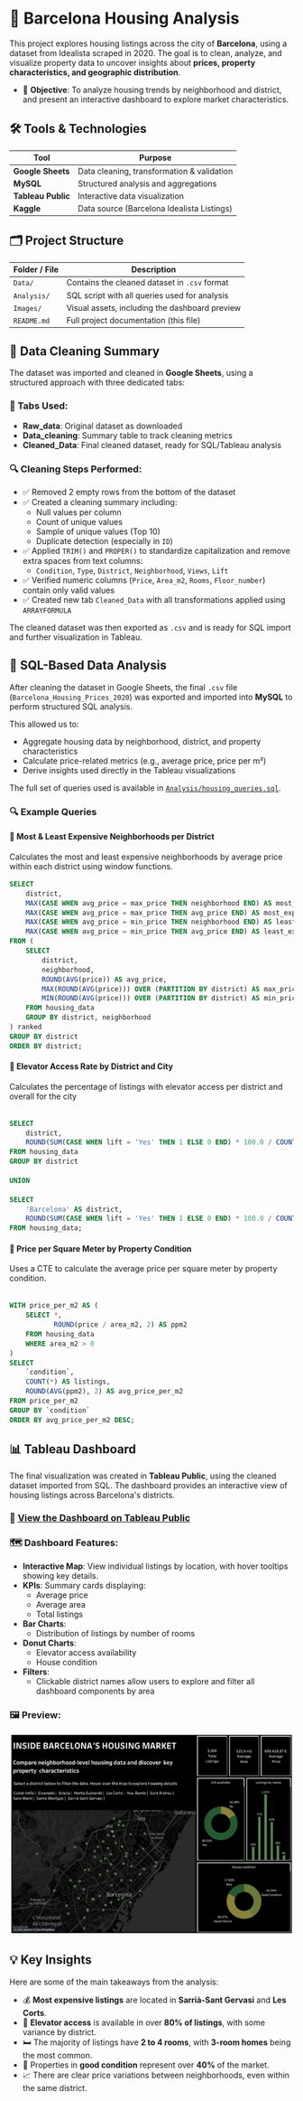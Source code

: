# 🏡 Barcelona Housing Analysis

This project explores housing listings across the city of **Barcelona**, using a dataset from Idealista scraped in 2020. The goal is to clean, analyze, and visualize property data to uncover insights about **prices, property characteristics, and geographic distribution**.

- 📍 **Objective**: To analyze housing trends by neighborhood and district, and present an interactive dashboard to explore market characteristics.

## 🛠 Tools & Technologies

| Tool             | Purpose                                      |
|------------------|----------------------------------------------|
| **Google Sheets** | Data cleaning, transformation & validation  |
| **MySQL**         | Structured analysis and aggregations         |
| **Tableau Public** | Interactive data visualization              |
| **Kaggle**        | Data source (Barcelona Idealista Listings)   |

## 🗂️ Project Structure

| Folder / File              | Description                                      |
|---------------------------|--------------------------------------------------|
| `Data/`                   | Contains the cleaned dataset in `.csv` format   |
| `Analysis/`               | SQL script with all queries used for analysis   |
| `Images/`                 | Visual assets, including the dashboard preview  |
| `README.md`               | Full project documentation (this file)          |

## 🧼 Data Cleaning Summary

The dataset was imported and cleaned in **Google Sheets**, using a structured approach with three dedicated tabs:

### 📄 Tabs Used:
- **Raw_data**: Original dataset as downloaded
- **Data_cleaning**: Summary table to track cleaning metrics
- **Cleaned_Data**: Final cleaned dataset, ready for SQL/Tableau analysis

### 🔍 Cleaning Steps Performed:
- ✅ Removed 2 empty rows from the bottom of the dataset
- ✅ Created a cleaning summary including:
  - Null values per column
  - Count of unique values
  - Sample of unique values (Top 10)
  - Duplicate detection (especially in `ID`)
- ✅ Applied `TRIM()` and `PROPER()` to standardize capitalization and remove extra spaces from text columns:
  - `Condition`, `Type`, `District`, `Neighborhood`, `Views`, `Lift`
- ✅ Verified numeric columns (`Price`, `Area_m2`, `Rooms`, `Floor_number`) contain only valid values
- ✅ Created new tab `Cleaned_Data` with all transformations applied using `ARRAYFORMULA`

The cleaned dataset was then exported as `.csv` and is ready for SQL import and further visualization in Tableau.

## 🧠 SQL-Based Data Analysis

After cleaning the dataset in Google Sheets, the final `.csv` file (`Barcelona_Housing_Prices_2020`) was exported and imported into **MySQL** to perform structured SQL analysis.

This allowed us to:
- Aggregate housing data by neighborhood, district, and property characteristics
- Calculate price-related metrics (e.g., average price, price per m²)
- Derive insights used directly in the Tableau visualizations

The full set of queries used is available in [`Analysis/housing_queries.sql`](./Analysis/housing_queries.sql).

### 🔍 Example Queries

#### 🔹 Most & Least Expensive Neighborhoods per District

Calculates the most and least expensive neighborhoods by average price within each district using window functions.

```sql
SELECT
    district,
    MAX(CASE WHEN avg_price = max_price THEN neighborhood END) AS most_expensive_neighborhood,
    MAX(CASE WHEN avg_price = max_price THEN avg_price END) AS most_expensive_avg_price,
    MAX(CASE WHEN avg_price = min_price THEN neighborhood END) AS least_expensive_neighborhood,
    MAX(CASE WHEN avg_price = min_price THEN avg_price END) AS least_expensive_avg_price
FROM (
    SELECT 
        district,
        neighborhood,
        ROUND(AVG(price)) AS avg_price,
        MAX(ROUND(AVG(price))) OVER (PARTITION BY district) AS max_price,
        MIN(ROUND(AVG(price))) OVER (PARTITION BY district) AS min_price
    FROM housing_data
    GROUP BY district, neighborhood
) ranked
GROUP BY district
ORDER BY district;
 ```

#### 🔹 Elevator Access Rate by District and City

Calculates the percentage of listings with elevator access per district and overall for the city

```sql

SELECT
    district,
    ROUND(SUM(CASE WHEN lift = 'Yes' THEN 1 ELSE 0 END) * 100.0 / COUNT(*), 1) AS percent_with_lift
FROM housing_data
GROUP BY district

UNION

SELECT
    'Barcelona' AS district,
    ROUND(SUM(CASE WHEN lift = 'Yes' THEN 1 ELSE 0 END) * 100.0 / COUNT(*), 1)
FROM housing_data;
 ```

#### 🔹 Price per Square Meter by Property Condition

Uses a CTE to calculate the average price per square meter by property condition.
```sql

WITH price_per_m2 AS (
    SELECT *, 
           ROUND(price / area_m2, 2) AS ppm2
    FROM housing_data
    WHERE area_m2 > 0
)
SELECT 
    `condition`,
    COUNT(*) AS listings,
    ROUND(AVG(ppm2), 2) AS avg_price_per_m2
FROM price_per_m2
GROUP BY `condition`
ORDER BY avg_price_per_m2 DESC;
```

## 📊 Tableau Dashboard

The final visualization was created in **Tableau Public**, using the cleaned dataset imported from SQL. The dashboard provides an interactive view of housing listings across Barcelona's districts.

### 🔗 [View the Dashboard on Tableau Public](https://public.tableau.com/app/profile/ariana.papantonio3710/viz/Barcelona_housing/Barcelona_Housing)

### 🗺️ Dashboard Features:

- **Interactive Map**: View individual listings by location, with hover tooltips showing key details.
- **KPIs**: Summary cards displaying:
  - Average price
  - Average area
  - Total listings
- **Bar Charts**:
  - Distribution of listings by number of rooms
- **Donut Charts**:
  - Elevator access availability
  - House condition
- **Filters**:
  - Clickable district names allow users to explore and filter all dashboard components by area

### 🖼️ Preview:

![Barcelona Housing Dashboard](Images/Tableau_dashboard.png)

## 💡 Key Insights

Here are some of the main takeaways from the analysis:

- 💰 **Most expensive listings** are located in **Sarrià-Sant Gervasi** and **Les Corts**.
- 🏢 **Elevator access** is available in over **80% of listings**, with some variance by district.
- 🛏️ The majority of listings have **2 to 4 rooms**, with **3-room homes** being the most common.
- 🧱 Properties in **good condition** represent over **40%** of the market.
- 📈 There are clear price variations between neighborhoods, even within the same district.


